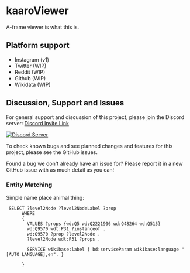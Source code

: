 # kaaroViewer
A-frame viewer is what this is. 

## Platform support
* Instagram (v1)
* Twitter (WIP)
* Reddit (WIP)
* Github (WIP)
* Wikidata (WIP)


## Discussion, Support and Issues
For general support and discussion of this project, please join the Discord server: [Discord Invite Link](https://discord.gg/B2cERQ5)

[![Discord Server](https://discordapp.com/api/guilds/552881714196774953/widget.png?style=banner2)](https://discord.gg/B2cERQ5)

To check known bugs and see planned changes and features for this project, please see the GitHub issues.

Found a bug we don't already have an issue for? Please report it in a new GitHub issue with as much detail as you can!

### Entity Matching
Simple name place animal thing:


```
 SELECT ?level2Node ?level2NodeLabel ?prop
      WHERE 
      {    
        VALUES ?props {wd:Q5 wd:Q2221906 wd:Q48264 wd:Q515}
        wd:Q9570 wdt:P31 ?instanceof .
        wd:Q9570 ?prop ?level2Node .
        ?level2Node wdt:P31 ?props .
        
        SERVICE wikibase:label { bd:serviceParam wikibase:language "[AUTO_LANGUAGE],en". }
    
      }
```
